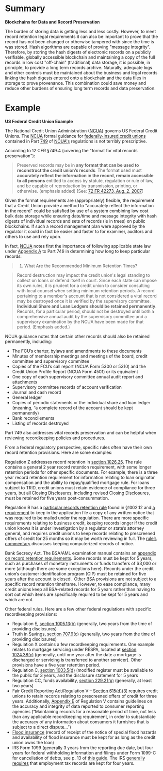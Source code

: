 # Summary

**Blockchains for Data and Record Preservation**

The burden of storing data is getting less and less costly.  However, to meet record retention legal requirements it can also be important to prove that the record has not been changed or otherwise tampered with since the time is was stored.  Hash algorithms are capable of proving "message integrity".  Therefore, by storing the hash digests of electronic records on a publicly verifiable, globally accessible blockchain and maintaining a copy of the full records in low cost "off-chain" (traditional) data storage, it is possible, in principle, to provide a long term records archive.  Naturally, adequate  logs and other controls must be maintained about the business and legal records linking the hash digests entered onto a blockchain and the data files in storage to prove provenance.  This combination could save money and reduce other burdens of ensuring long term records and data preservation.  

# Example

**US Federal Credit Union Example**

The National Credit Union Administration ([NCUA](https://www.ncua.gov)) governs US Federal Credit Unions.  The [NCUA](https://www.ncua.gov) formal guidance for [federally-insured credit unions](https://www.ecfr.gov/cgi-bin/text-idx?SID=21ab23ef124e366686e46d1e1bcef3e9&mc=true&node=se12.7.749_10&rgn=div8) contained in Part [749](https://www.ecfr.gov/cgi-bin/text-idx?SID=21ab23ef124e366686e46d1e1bcef3e9&mc=true&tpl=/ecfrbrowse/Title12/12cfr749_main_02.tpl) of [NCUA's](https://www.ncua.gov) regulations is not terribly prescriptive. 

According to 12 CFR §749.4 (covering the "format for vital records preservation"):

> Preserved records may be in **any format that can be used to reconstruct the credit union’s records**. The format used must **accurately reflect the information in the record, remain accessible to all persons** entitled to access by statute, regulation or rule of law, and be capable of reproduction by transmission, printing, or otherwise. (emphasis added) [See: [72 FR 42273, Aug. 2, 2007](https://www.ncua.gov/Legal/Regulation%20History/749F-72fr42271.pdf)] 

Given the format requirements are (appropriately) flexible, the requirement that a Credit Union provide a method to "accurately reflect the information in the record" could be satisfied by use of a system combining low cost bulk data storage while ensuring date/time and message integrity with hash digests of individual records and sets of records (ie in trees) on public blockchains.  If such a record management plan were approved by the regulator it could in fact be easier and faster to for examiner, auditors and others to use and rely upon.  

In fact, [NCUA](http://nafcucomplianceblog.typepad.com/nafcu_weblog/2016/07/oldie-but-goodie-record-retention-.html) notes first the importance of following applicable state law under [Appendix A](https://www.ecfr.gov/cgi-bin/text-idx?SID=21ab23ef124e366686e46d1e1bcef3e9&mc=true&node=ap12.7.749_15.a&rgn=div9) to Part 749 in determining how long to keep particular records:

> 1. What Are the Recommended Minimum Retention Times?

> Record destruction may impact the credit union's legal standing to collect on loans or defend itself in court. Since each state can impose its own rules, it is prudent for a credit union to consider consulting with local counsel when setting minimum retention periods. A record pertaining to a member's account that is not considered a vital record may be destroyed once it is verified by the supervisory committee. **Individual Share and Loan Ledgers should be retained permanently**. Records, for a particular period, should not be destroyed until both a comprehensive annual audit by the supervisory committee and a supervisory examination by the NCUA have been made for that period. (Emphasis added.) 

NCUA guidance notes that certain other records should also be retained permanently, including:

*   The FCU’s charter, bylaws and amendments to these documents
*   Minutes of membership meetings and meetings of the board, credit committee and supervisory committee
*   Copies of the FCU’s call report (NCUA Form 5300 or 5310) and the Credit Union Profile Report (NCUA Form 4501) or its equivalent
*   One copy of each supervisory committee annual audit report and attachments
*   Supervisory committee records of account verification
*   Journal and cash record
*   General ledger
*   Copies of periodic statements or the individual share and loan ledger (meaning, “a complete record of the account should be kept permanently)
*   Bank reconcilements
*   Listing of records destroyed

Part 749 also addresses vital records preservation and can be helpful when reviewing recordkeeping policies and procedures.

From a federal regulatory perspective, specific rules often have their own record retention provisions. Here are some examples:

Regulation Z addresses record retention in [section 1026.25](https://www.google.com/url?q=http://www.ecfr.gov/cgi-bin/text-idx?SID%3Dbc8649c04194e4b989a32c5c6cbf76fb%26mc%3Dtrue%26node%3Dse12.9.1026_125%26rgn%3Ddiv8&sa=D&ust=1498356573029000&usg=AFQjCNFvojbznDVAF5_SRgX3KOCoJ7PU3Q). The rule contains a general 2 year record retention requirement, with some longer retention periods for other specific documents. For example, there is a three year record retention requirement for information relating to loan originator compensation and the ability to repay/qualified mortgage rule. For loans subject to TRID, credit unions must retain evidence of compliance for three years, but all Closing Disclosures, including revised Closing Disclosures, must be retained for five years post-consummation.

Regulation B has a [particular records retention rule](https://www.google.com/url?q=http://www.ecfr.gov/cgi-bin/text-idx?SID%3D600feb2e3758a854a2f0ae0a3dbc570a%26node%3D12:8.0.2.8.2.0.1.12%26rgn%3Ddiv8&sa=D&ust=1498356573030000&usg=AFQjCNFWSmWCHzv32rSObxAikQw6vUDrfA) found in §1002.12 and [a requirement](https://www.google.com/url?q=http://www.ecfr.gov/cgi-bin/text-idx?SID%3D600feb2e3758a854a2f0ae0a3dbc570a%26node%3D12:8.0.2.8.2.0.1.12%26rgn%3Ddiv8&sa=D&ust=1498356573030000&usg=AFQjCNFWSmWCHzv32rSObxAikQw6vUDrfA) to keep in the application file a copy of any written notice that was required to be mailed under the regulation. There are more specific requirements relating to business credit, keeping records longer if the credit union knows it is under investigation by a regulator or state’s attorney general, and requires credit unions to keep records relating to prescreened offers of credit for 25 months so it may be worth reviewing in full. The [rule’s commentary](https://www.google.com/url?q=http://www.ecfr.gov/cgi-bin/retrieveECFR?gp%3D%26SID%3D6852755b7981b2799ab8716d46c243ab%26mc%3Dtrue%26n%3Dpt12.8.1002%26r%3DPART%26ty%3DHTML%23ap12.8.1002_116.1&sa=D&ust=1498356573031000&usg=AFQjCNGAIbQX_C8AbnQn6xaQGwed-mE-5A) discusses keeping computerized records of notice.

Bank Secrecy Act. The BSA/AML examination manual contains an [appendix on record retention requirements](https://www.google.com/url?q=https://www.ffiec.gov/bsa_aml_infobase/pages_manual/OLM_116.htm&sa=D&ust=1498356573032000&usg=AFQjCNH7leOydkxZLMykMMBwuI0JdhGHpA). Some records must be kept for 5 years, such as purchases of monetary instruments or funds transfers of $3,000 or more (although there are some exceptions here). Records under the credit union’s customer identification program (CIP) must be retained for five years after the account is closed.  Other BSA provisions are not subject to a specific record retention timeframe. However, to ease compliance, many credit unions keep all BSA-related records for 5 years rather than having to sort out which items are specifically required to be kept for 5 years and which are not.

Other federal rules. Here are a few other federal regulations with specific recordkeeping provisions:

*   Regulation E, [section 1005.13(b)](https://www.google.com/url?q=http://www.ecfr.gov/cgi-bin/text-idx?SID%3D5c21e9520c115b43c457d935b797c162%26mc%3Dtrue%26node%3Dse12.8.1005_113%26rgn%3Ddiv8&sa=D&ust=1498356573034000&usg=AFQjCNGZeO5u7SOcXpoEvcNL7OeDBOXIAg) (generally, two years from the time of providing disclosures)
*   Truth in Savings, [section 707.9(c)](https://www.google.com/url?q=http://www.ecfr.gov/cgi-bin/text-idx?SID%3D38782dc7540b51e0cff68fa18853e1ea%26mc%3Dtrue%26node%3Dse12.7.707_19%26rgn%3Ddiv8&sa=D&ust=1498356573034000&usg=AFQjCNFYgj7HvmSdIToMoo76scBcBwMc-w) (generally, two years from the time of providing disclosures)
*   Regulation X contains a few recordkeeping requirements. One example relates to mortgage servicing under RESPA, located at [section 1024.38(c)](https://www.google.com/url?q=http://www.ecfr.gov/cgi-bin/text-idx?SID%3Dc530b0589374a53443fea0a2bd16dc5e%26mc%3Dtrue%26node%3Dse12.8.1024_138%26rgn%3Ddiv8&sa=D&ust=1498356573035000&usg=AFQjCNEQoQWZqe9RnuZTnqy0bn4gO0fDBg) (generally, until one year after the date a mortgage is discharged or servicing is transferred to another servicer). Other provisions have a five year retention period.
*   Regulation C, [section 1003.5(d)](https://www.google.com/url?q=http://www.ecfr.gov/cgi-bin/text-idx?SID%3D5b5cc0b48c152d95cecafa127850a56e%26mc%3Dtrue%26tpl%3D/ecfrbrowse/Title12/12cfr1003_main_02.tpl&sa=D&ust=1498356573036000&usg=AFQjCNEyq2cBqsCLoR9aWppFOrxkCqcUbQ) (modified register must be available to the public for 3 years, and the disclosure statement for 5 years
*   Regulation CC, funds availability, [section 229.21(g)](https://www.google.com/url?q=http://www.ecfr.gov/cgi-bin/text-idx?SID%3Dbd8af386a18b43338445768cb7786a4b%26mc%3Dtrue%26node%3Dse12.3.229_121%26rgn%3Ddiv8&sa=D&ust=1498356573037000&usg=AFQjCNE6ioOzv1BtQQmDQUWiRlG5YzpWeQ) (generally, at least two years)
*   Fair Credit Reporting Act/Regulation V – [Section 615(d)(3)](https://www.google.com/url?q=https://www.consumer.ftc.gov/sites/default/files/articles/pdf/pdf-0111-fair-credit-reporting-act.pdf&sa=D&ust=1498356573038000&usg=AFQjCNHcRG1pYcCRS0hrI3CFLXRr1gbhcg) requires credit unions to retain records relating to prescreened offers of credit for three years. Additionally, [Appendix E](https://www.google.com/url?q=http://www.ecfr.gov/cgi-bin/text-idx?SID%3Dbb0d71f7d659810a1728672cd3393843%26mc%3Dtrue%26node%3Dap12.8.1022_1140.e%26rgn%3Ddiv9&sa=D&ust=1498356573038000&usg=AFQjCNHe94VE1pxhQOno0TBckjMma4-w4w) of Regulation V contains guidelines on the accuracy and integrity of data reported to consumer reporting agencies (“Maintaining records for a reasonable period of time, not less than any applicable recordkeeping requirement, in order to substantiate the accuracy of any information about consumers it furnishes that is subject to a direct dispute…”)
*   [Flood insurance](https://www.google.com/url?q=http://www.ecfr.gov/cgi-bin/text-idx?SID%3D3a7187a9c99972eaf6f56ba24ad008e0%26mc%3Dtrue%26node%3Dse12.7.760_19%26rgn%3Ddiv8&sa=D&ust=1498356573039000&usg=AFQjCNGviibqRm2Ve0dNtAYBiEFITd5e2Q) (record of receipt of the notice of special flood hazards and availability of flood insurance must be kept for as long as the credit union owns the loan)
*   IRS Form 1099 (generally 3 years from the reporting due date, but four years for federal withholding information and filings under Form 1099-C for cancellation of debts, see p. 13 of [this guide](https://www.google.com/url?q=https://www.irs.gov/pub/irs-pdf/p1220.pdf&sa=D&ust=1498356573040000&usg=AFQjCNEABwDMKDpO089MrjIMcDoUrPSV1A). The IRS [generally requires](https://www.google.com/url?q=https://www.irs.gov/publications/p15/ar01.html%23en_US_2016_publink1000294375&sa=D&ust=1498356573041000&usg=AFQjCNE3Ghid5Hqa1UuSOZIIizQzD6bByA) that employment tax records are kept for four years.


